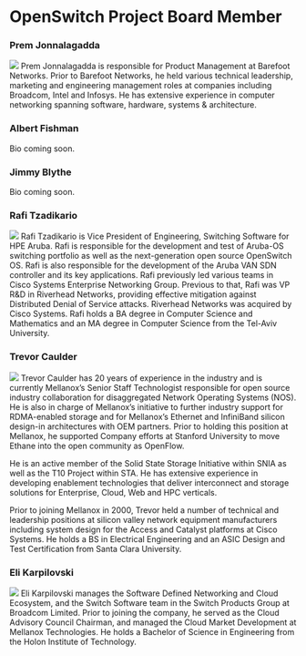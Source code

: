 # OpenSwitch Project Board Member

### Prem Jonnalagadda
![](/img/BarefootNetworks-GB-PremJonnalagadda.jpg)
Prem Jonnalagadda is responsible for Product Management at Barefoot Networks. Prior to Barefoot Networks, he held various technical leadership, marketing and engineering management roles at companies including Broadcom, Intel and Infosys. He has extensive experience in computer networking spanning software, hardware, systems & architecture.

### Albert Fishman
Bio coming soon.

### Jimmy Blythe
Bio coming soon.



### Rafi Tzadikario
![](/img/HPE-GB-RafiTzadikario.jpg)
Rafi Tzadikario is Vice President of Engineering, Switching Software for HPE Aruba. Rafi is responsible for the development and test of Aruba-OS switching portfolio as well as the next-generation open source OpenSwitch OS. Rafi is also responsible for the development of the Aruba VAN SDN controller and its key applications. Rafi previously led various teams in Cisco Systems Enterprise Networking Group. Previous to that, Rafi was VP R&D in Riverhead Networks, providing effective mitigation against Distributed Denial of Service attacks. Riverhead Networks was acquired by Cisco Systems. Rafi holds a BA degree in Computer Science and Mathematics and an MA degree in Computer Science from the Tel-Aviv University.

### Trevor Caulder
![](/img/Mellanox-GB-TrevorCaulder.jpg)
Trevor Caulder has 20 years of experience in the industry and is currently Mellanox’s Senior Staff Technologist responsible for open source industry collaboration for disaggregated Network Operating Systems (NOS). He is also in charge of Mellanox’s initiative to further industry support for RDMA-enabled storage and for Mellanox’s Ethernet and InfiniBand silicon design-in architectures with OEM partners. Prior to holding this position at Mellanox, he supported Company efforts at Stanford University to move Ethane into the open community as OpenFlow.

He is an active member of the Solid State Storage Initiative within SNIA as well as the T10 Project within STA. He has extensive experience in developing enablement technologies that deliver interconnect and storage solutions for Enterprise, Cloud, Web and HPC verticals.

Prior to joining Mellanox in 2000, Trevor held a number of technical and leadership positions at silicon valley network equipment manufacturers including system design for the Access and Catalyst platforms at Cisco Systems. He holds a BS in Electrical Engineering and an ASIC Design and Test Certification from Santa Clara University.

### Eli Karpilovski
![](/img/Broadcom-GB-EliKarpilovski.jpg)
Eli Karpilovski manages the Software Defined Networking and Cloud Ecosystem, and the Switch Software team in the Switch Products Group at Broadcom Limited. Prior to joining the company, he served as the Cloud Advisory Council Chairman, and managed the Cloud Market Development at Mellanox Technologies. He holds a Bachelor of Science in Engineering from the Holon Institute of Technology.
